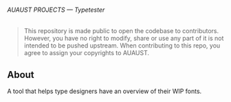 ###### AUAUST PROJECTS — Typetester

> This repository is made public to open the codebase to contributors. However, you have no right to modify, share or use any part of it is not intended to be pushed upstream.
> When contributing to this repo, you agree to assign your copyrights to AUAUST.

## About

A tool that helps type designers have an overview of their WIP fonts.
